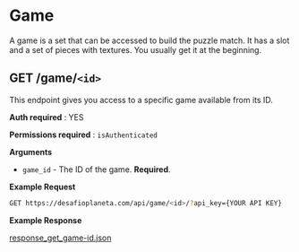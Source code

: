 # Game

A game is a set that can be accessed to build the puzzle match. It has a slot and a set of pieces with textures. You usually get it at the beginning.


GET /game/`<id>`
---

This endpoint gives you access to a specific game available from its ID.

**Auth required** : YES

**Permissions required** : `isAuthenticated`

**Arguments**

* `game_id` - The ID of the game. **Required**.

**Example Request**

```bash
GET https://desafioplaneta.com/api/game/<id>/?api_key={YOUR API KEY}
```

**Example Response**

[response_get_game-id.json](responses/response_get_game-id.json)
